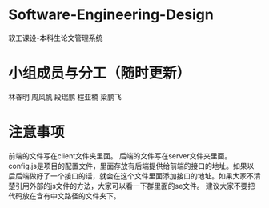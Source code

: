 # Software-Engineering-Design
软工课设-本科生论文管理系统
# 小组成员与分工（随时更新）
林春明
周风帆
段瑞鹏
程亚楠
梁鹏飞
# 注意事项
前端的文件写在client文件夹里面。
后端的文件写在server文件夹里面。
config.js是项目的配置文件，里面存放有后端提供给前端的接口的地址。如果以后后端做好了一个接口的话，就会在这个文件里面添加接口的地址。如果大家不清楚引用外部的js文件的方法，大家可以看一下群里面的se文件。
建议大家不要把代码放在含有中文路径的文件夹下。
